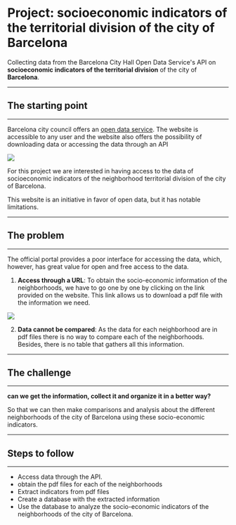 # Project: socioeconomic indicators of the territorial division of the city of Barcelona

Collecting data from the Barcelona City Hall Open Data Service's API on **socioeconomic indicators of the territorial division** of the city of **Barcelona**.

____

## The starting point
___

Barcelona city council offers an [open data service](https://opendata-ajuntament.barcelona.cat/data/en/dataset/divter/resource/ed515bb8-502b-4dff-96dc-769f72767919).
The website is accessible to any user and the website also offers the possibility of downloading data or accessing the data through an API



![](/project-data-of-the-territorial-division-of-Barcelona/images/web_image.png)

For this project we are interested in having access to the data of socioeconomic indicators of the neighborhood territorial division of the city of Barcelona.


This website is an initiative in favor of open data, but it has notable limitations.
_____

## The problem

______

The official portal provides a poor interface for accessing the data, which, however, has great value for open and free access to the data.

1. **Access through a URL**: To obtain the socio-economic information of the neighborhoods, we have to go one by one by clicking on the link provided on the website. This link allows us to download a pdf file with the information we need.


![](/project-data-of-the-territorial-division-of-Barcelona/images/pdf_exemple.png)

2. **Data cannot be compared**: As the data for each neighborhood are in pdf files there is no way to compare each of the neighborhoods. Besides, there is no table that gathers all this information. 

_____
## The challenge
____

**can we get the information, collect it and organize it in a better way?** 

So that we can then make comparisons and analysis about the different neighborhoods of the city of Barcelona using these socio-economic indicators. 

____
## Steps to follow

_____

+ Access data through the API.
+ obtain the pdf files for each of the neighborhoods
+ Extract indicators from pdf files
+ Create a database with the extracted information
+ Use the database to analyze the socio-economic indicators of the neighborhoods of the city of Barcelona.
